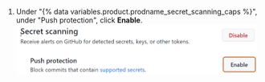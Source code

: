 1. Under "{% data variables.product.prodname_secret_scanning_caps %}", under "Push protection", click **Enable**.
   ![Screenshot showing how to enable push protection for {% data variables.product.prodname_secret_scanning %} for a repository.](/assets/images/help/repository/secret-scanning-enable-push-protection.png)
